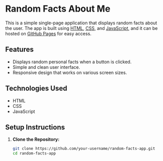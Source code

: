 # Random Facts About Me

This is a simple single-page application that displays random facts about the user. The app is built using [HTML](https://developer.mozilla.org/en-US/docs/Web/HTML), [CSS](https://developer.mozilla.org/en-US/docs/Web/CSS), and [JavaScript](https://developer.mozilla.org/en-US/docs/Web/JavaScript), and it can be hosted on [GitHub Pages](https://pages.github.com/) for easy access.

## Features

- Displays random personal facts when a button is clicked.
- Simple and clean user interface.
- Responsive design that works on various screen sizes.

## Technologies Used

- HTML
- CSS
- JavaScript

## Setup Instructions

1. **Clone the Repository:**

   ```bash
   git clone https://github.com/your-username/random-facts-app.git
   cd random-facts-app

